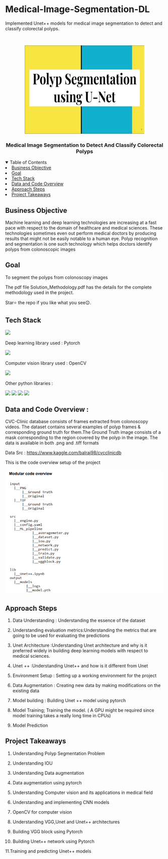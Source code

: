 # Medical-Image-Segmentation-DL
Implemented Unet++ models for medical image segmentation to detect and classify colorectal polyps.



<!-- PROJECT LOGO -->
<br />
<p align="center">
  <a href="https://github.com/krishnakaushik25/Medical-Image-Segmentation-DL">
    <img src="images/polyp.jpg" alt="Logo" width="380" height="280">
  </a>

  <h3 align="center">Medical Image Segmentation to Detect And Classify Colorectal Polyps</h3>
</p>



<!-- TABLE OF CONTENTS -->
<details open="open">
  <summary>Table of Contents</summary>
    <li><a href="#Business Objective">Business Objective</a></li>
    <li><a href="#Goal">Goal</a></li>
    <li><a href="#Tech Stack">Tech Stack</a></li>
    <li><a href="#Data and Code Overview">Data and Code Overview</a></li>
    <li><a href="#Approach Steps">Approach Steps</a></li>
    <li><a href="#Project Takeaways">Project Takeaways</a></li>
  
  </ol>
</details>



## Business Objective

Machine learning and deep learning technologies are increasing at a fast pace with respect to the domain of healthcare and medical sciences. These technologies sometimes even out perform medical doctors by producing results that might not be easily notable to a human eye. Polyp recognition and segmentation is one such technology which helps doctors identify polyps from colonoscopic images

## Goal
To segment the polyps from colonoscopy images

The pdf file Solution_Methodology.pdf has the details for the complete methodology used in the project.

Star⭐ the repo if you like what you see😉.


## Tech Stack
![](https://forthebadge.com/images/badges/made-with-python.svg)

Deep learning library used : Pytorch

<img target="_blank" src="https://github.com/krishnakaushik25/Medical-Image-Segmentation-DL/blob/master/images/pytorch.png" width=150>

Computer vision library used : OpenCV

<img target="_blank" src="https://github.com/krishnakaushik25/Medical-Image-Segmentation-DL/blob/master/images/opencv.png" width=150>

Other python libraries :

[<img target="_blank" src="https://github.com/scikit-learn/scikit-learn/blob/main/doc/logos/scikit-learn-logo-small.png" >](https://github.com/scikit-learn/)
<img target="_blank" src="https://github.com/ditikrushna/End-to-End-Diabetes-Prediction-Application-Using-Machine-Learning/blob/master/Resource/numpy.png" width=150>
<img target="_blank" src="https://github.com/ditikrushna/End-to-End-Diabetes-Prediction-Application-Using-Machine-Learning/blob/master/Resource/pandas.jpeg" width=150>
<img target="_blank" src="https://github.com/krishnakaushik25/Medical-Image-Segmentation-DL/blob/master/images/albumentations.png" width=150>



## Data and Code Overview :

CVC-Clinic database consists of frames extracted from colonoscopy videos. The
dataset contains several examples of polyp frames & corresponding ground truth for
them.The Ground Truth image consists of a mask corresponding to the region covered by
the polyp in the image. The data is available in both .png and .tiff formats

Data Src : https://www.kaggle.com/balraj98/cvcclinicdb

This is the code overview setup of the project

[![Code overview Screen Shot][Code-overview]](https://www.linkpicture.com/q/overview.png)




## Approach Steps

1. Data Understanding : Understanding the essence of the dataset

2. Understanding evaluation metrics:Understanding the metrics that are going to be used for evaluating the predictions

3. Unet Architecture :Understanding Unet architecture and why is it preferred widely in building deep learning models with respect to medical sciences.

4. Unet ++ :Understanding Unet++ and how is it different from Unet

5. Environment Setup : Setting up a working environment for the project

6. Data Augmentation : Creating new data by making modifications on the existing data

7. Model building : Building Unet ++ model using pytorch

8. Model Training; Training the model. ( A GPU might be required since model training takes a really long time in CPUs)

9. Model Prediction
   
## Project Takeaways

1. Understanding Polyp Segmentation Problem

2. Understanding IOU

3. Understanding Data augmentation

4. Data augmentation using pytorch

5. Understanding Computer vision and its applications in medical field

6. Understanding and implementing CNN models

7. OpenCV for computer vision

8. Understanding VGG,Unet and Unet++ architectures

9. Building VGG block using Pytorch

10. Building Unet++ network using Pytorch

11.Training and predicting Unet++ models
    


[Code-overview]: images/overview.png
